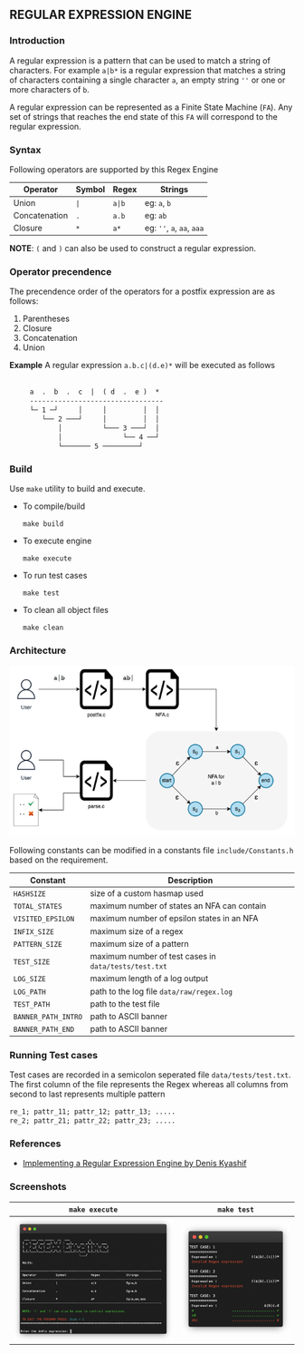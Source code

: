 ## REGULAR EXPRESSION ENGINE 

### Introduction

A regular expression is a pattern that can be used to match a string of characters. For example `a|b*` is a regular expression that matches a string of characters containing a single character `a`, an empty string `''` or one or more characters of `b`. 

A regular expression can be represented as a Finite State Machine (`FA`). Any set of strings that reaches the end state of this `FA` will correspond to the regular expression.

### Syntax

Following operators are supported by this Regex Engine

|Operator | Symbol  | Regex| Strings |
|---|---|---|---|
| Union | `\|` | `a\|b` | eg: `a`, `b`|
| Concatenation | `.` | `a.b` | eg: `ab`|
| Closure | `*` | `a*` | eg: `''`, `a`, `aa`, `aaa`|

**NOTE**: `(` and `)` can also be used to construct a regular expression.

### Operator precendence
The precendence order of the operators for a postfix expression are as follows:

1. Parentheses
2. Closure
3. Concatenation
4. Union

**Example**
A regular expression `a.b.c|(d.e)*` will be executed as follows
```

     a  .  b  .  c  |  ( d  .  e )  *
     ---------------------------------
     └─ 1 ─┘     │     │         │  │
        └── 2 ───┘     │         │  │
            │          └─── 3 ───┘  │
            │               └── 4 ──┘
            └─────── 5 ─────────┘
```


### Build
Use `make` utility to build and execute.

* To compile/build
    ```
    make build
    ```
* To execute engine
    ```
    make execute
    ```
* To run test cases
    ```
    make test
    ```
* To clean all object files
    ```
    make clean
    ```

### Architecture

![image info](./extras/regex_architecture.png)

Following constants can be modified in a constants file `include/Constants.h` based on the requirement.

|Constant | Description |
|---|---|
|`HASHSIZE`| size of a custom hasmap used |
|`TOTAL_STATES`| maximum number of states an NFA can contain |
|`VISITED_EPSILON`| maximum number of epsilon states in an NFA |
|`INFIX_SIZE`| maximum size of a regex |
|`PATTERN_SIZE`| maximum size of a pattern |
|`TEST_SIZE`| maximum number of test cases in `data/tests/test.txt` |
|`LOG_SIZE`| maximum length of a log output |
|`LOG_PATH`| path to the log file `data/raw/regex.log` |
|`TEST_PATH`| path to the test file |
|`BANNER_PATH_INTRO`| path to ASCII banner |
|`BANNER_PATH_END`| path to ASCII banner |

### Running Test cases

Test cases are recorded in a semicolon seperated file `data/tests/test.txt`. The first column of the file represents the Regex whereas all columns from second to last represents multiple pattern

```
re_1; pattr_11; pattr_12; pattr_13; .....
re_2; pattr_21; pattr_22; pattr_23; .....
```


### References
*  [Implementing a Regular Expression Engine by Denis Kyashif](https://deniskyashif.com/2019/02/17/implementing-a-regular-expression-engine/)


### Screenshots

| `make execute` | `make test` |
|---|---|
|![image info](./extras/SS1.png)|![image info](./extras/SS2.png)|
